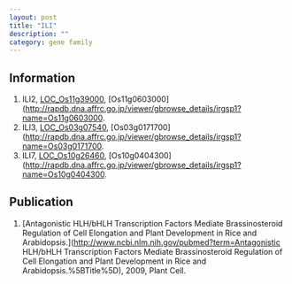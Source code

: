 ```yaml
---
layout: post
title: "ILI"
description: ""
category: gene family
---
```


## Information
1. ILI2, [LOC_Os11g39000](http://rice.plantbiology.msu.edu/cgi-bin/ORF_infopage.cgi?orf=LOC_Os11g39000), [Os11g0603000](http://rapdb.dna.affrc.go.jp/viewer/gbrowse_details/irgsp1?name=Os11g0603000.
2. ILI3, [LOC_Os03g07540](http://rice.plantbiology.msu.edu/cgi-bin/ORF_infopage.cgi?orf=LOC_Os03g07540), [Os03g0171700](http://rapdb.dna.affrc.go.jp/viewer/gbrowse_details/irgsp1?name=Os03g0171700.
3. ILI7, [LOC_Os10g26460](http://rice.plantbiology.msu.edu/cgi-bin/ORF_infopage.cgi?orf=LOC_Os10g26460), [Os10g0404300](http://rapdb.dna.affrc.go.jp/viewer/gbrowse_details/irgsp1?name=Os10g0404300.

## Publication
1. [Antagonistic HLH/bHLH Transcription Factors Mediate Brassinosteroid Regulation of Cell Elongation and Plant Development in Rice and Arabidopsis.](http://www.ncbi.nlm.nih.gov/pubmed?term=Antagonistic HLH/bHLH Transcription Factors Mediate Brassinosteroid Regulation of Cell Elongation and Plant Development in Rice and Arabidopsis.%5BTitle%5D), 2009, Plant Cell.


